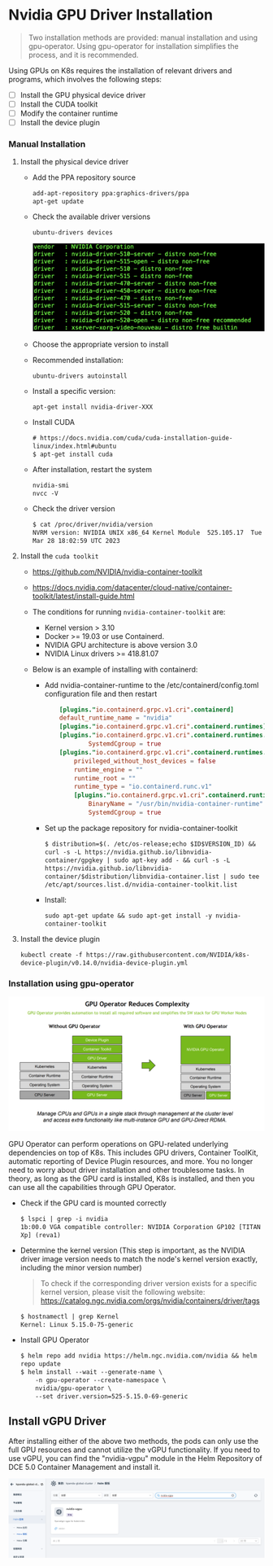 # Nvidia GPU Driver Installation

> Two installation methods are provided: manual installation and using gpu-operator.
> Using gpu-operator for installation simplifies the process, and it is recommended.

Using GPUs on K8s requires the installation of relevant drivers and programs, which involves the following steps:

- [ ] Install the GPU physical device driver
- [ ] Install the CUDA toolkit
- [ ] Modify the container runtime
- [ ] Install the device plugin

### Manual Installation

1. Install the physical device driver

    - Add the PPA repository source

        ```shell
        add-apt-repository ppa:graphics-drivers/ppa
        apt-get update
        ```

    - Check the available driver versions

        ```shell
        ubuntu-drivers devices
        ```

        ![Alt text](images/image.png)

    - Choose the appropriate version to install

    - Recommended installation:

        ```shell
        ubuntu-drivers autoinstall
        ```

    - Install a specific version:

        ```shell
        apt-get install nvidia-driver-XXX
        ```

    - Install CUDA

        ```shell
        # https://docs.nvidia.com/cuda/cuda-installation-guide-linux/index.html#ubuntu
        $ apt-get install cuda
        ```

    - After installation, restart the system

        ```shell
        nvidia-smi
        nvcc -V
        ```

    - Check the driver version

        ```shell
        $ cat /proc/driver/nvidia/version
        NVRM version: NVIDIA UNIX x86_64 Kernel Module  525.105.17  Tue Mar 28 18:02:59 UTC 2023
        ```

2. Install the `cuda toolkit`

    - https://github.com/NVIDIA/nvidia-container-toolkit
    - https://docs.nvidia.com/datacenter/cloud-native/container-toolkit/latest/install-guide.html

    - The conditions for running `nvidia-container-toolkit` are:
        - Kernel version > 3.10
        - Docker >= 19.03 or use Containerd.
        - NVIDIA GPU architecture is above version 3.0
        - NVIDIA Linux drivers >= 418.81.07
    - Below is an example of installing with containerd:

        - Add nvidia-container-runtime to the /etc/containerd/config.toml configuration file and then restart

            ```toml title="/etc/containerd/config.toml"
                [plugins."io.containerd.grpc.v1.cri".containerd]
                default_runtime_name = "nvidia"
                [plugins."io.containerd.grpc.v1.cri".containerd.runtimes]
                [plugins."io.containerd.grpc.v1.cri".containerd.runtimes.runc.options]
                        SystemdCgroup = true
                [plugins."io.containerd.grpc.v1.cri".containerd.runtimes.nvidia]
                    privileged_without_host_devices = false
                    runtime_engine = ""
                    runtime_root = ""
                    runtime_type = "io.containerd.runc.v1"
                    [plugins."io.containerd.grpc.v1.cri".containerd.runtimes.nvidia.options]
                        BinaryName = "/usr/bin/nvidia-container-runtime"
                        SystemdCgroup = true
            ```

        - Set up the package repository for nvidia-container-toolkit

            ```shell
            $ distribution=$(. /etc/os-release;echo $ID$VERSION_ID) && curl -s -L https://nvidia.github.io/libnvidia-container/gpgkey | sudo apt-key add - && curl -s -L https://nvidia.github.io/libnvidia-container/$distribution/libnvidia-container.list | sudo tee /etc/apt/sources.list.d/nvidia-container-toolkit.list
            ```

        - Install:

            ```shell
            sudo apt-get update && sudo apt-get install -y nvidia-container-toolkit
            ```

3. Install the device plugin

    ```shell
    kubectl create -f https://raw.githubusercontent.com/NVIDIA/k8s-device-plugin/v0.14.0/nvidia-device-plugin.yml
    ```

### Installation using gpu-operator

![Alt text](images/image-1.png)

GPU Operator can perform operations on GPU-related underlying dependencies on top of K8s. This includes GPU drivers, Container ToolKit, automatic reporting of Device Plugin resources, and more. You no longer need to worry about driver installation and other troublesome tasks. In theory, as long as the GPU card is installed, K8s is installed, and then you can use all the capabilities through GPU Operator.

- Check if the GPU card is mounted correctly

    ```shell
    $ lspci | grep -i nvidia
    1b:00.0 VGA compatible controller: NVIDIA Corporation GP102 [TITAN Xp] (reva1)
    ```

- Determine the kernel version (This step is important, as the NVIDIA driver image version needs to match the node's kernel version exactly, including the minor version number)

    > To check if the corresponding driver version exists for a specific kernel version, please visit the following website:
    > <https://catalog.ngc.nvidia.com/orgs/nvidia/containers/driver/tags>

    ```shell
    $ hostnamectl | grep Kernel
    Kernel: Linux 5.15.0-75-generic
    ```

- Install GPU Operator

    ```shell
    $ helm repo add nvidia https://helm.ngc.nvidia.com/nvidia && helm repo update
    $ helm install --wait --generate-name \
        -n gpu-operator --create-namespace \
        nvidia/gpu-operator \
        --set driver.version=525-5.15.0-69-generic
    ```

## Install vGPU Driver

After installing either of the above two methods, the pods can only use the full GPU resources and cannot utilize the vGPU functionality. If you need to use vGPU, you can find the "nvidia-vgpu" module in the Helm Repository of DCE 5.0 Container Management and install it.

![Alt text](images/image-2.png)
